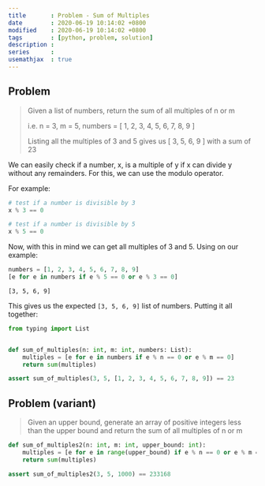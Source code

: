 ```yaml
---
title       : Problem - Sum of Multiples
date        : 2020-06-19 10:14:02 +0800
modified    : 2020-06-19 10:14:02 +0800
tags        : [python, problem, solution]
description :
series      :
usemathjax  : true
---
```


## Problem

> Given a list of numbers, return the sum of all multiples of n or m
>
> i.e. n = 3, m = 5, numbers = [ 1, 2, 3, 4, 5, 6, 7, 8, 9 ]
>
> Listing all the multiples of 3 and 5 gives us [ 3, 5, 6, 9 ] with a sum of 23
>

We can easily check if a number, x, is a multiple of y if x can divide y without any remainders. For this, we can use the modulo operator.

For example:

```python
# test if a number is divisible by 3
x % 3 == 0

# test if a number is divisible by 5
x % 5 == 0
```

Now, with this in mind we can get all multiples of 3 and 5. Using on our example:


```python
numbers = [1, 2, 3, 4, 5, 6, 7, 8, 9]
[e for e in numbers if e % 5 == 0 or e % 3 == 0]
```




    [3, 5, 6, 9]



This gives us the expected `[3, 5, 6, 9]` list of numbers. Putting it all together:


```python
from typing import List


def sum_of_multiples(n: int, m: int, numbers: List):
    multiples = [e for e in numbers if e % n == 0 or e % m == 0]
    return sum(multiples)
```


```python
assert sum_of_multiples(3, 5, [1, 2, 3, 4, 5, 6, 7, 8, 9]) == 23
```

## Problem (variant)

> Given an upper bound, generate an array of positive integers less than the upper bound and return the sum of all multiples of n or m


```python
def sum_of_multiples2(n: int, m: int, upper_bound: int):
    multiples = [e for e in range(upper_bound) if e % n == 0 or e % m == 0]
    return sum(multiples)
```


```python
assert sum_of_multiples2(3, 5, 1000) == 233168
```
